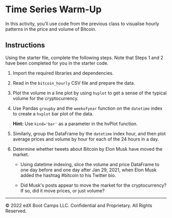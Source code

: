 # Time Series Warm-Up

In this activity, you’ll use code from the previous class to visualise hourly patterns in the price and volume of Bitcoin.

## Instructions

Using the starter file, complete the following steps. Note that Steps 1 and 2 have been completed for you in the starter code.

1. Import the required libraries and dependencies.

2. Read in the `bitcoin_hourly` CSV file and prepare the data.

3. Plot the volume in a line plot by using `hvplot` to get a sense of the typical volume for the cryptocurrency.

4. Use Pandas `groupby` and the `weekofyear` function on the `datetime` index to create a `hvplot` bar plot of the data.

   **Hint:** Use `kind='bar'` as a parameter in the hvPlot function.

5. Similarly, group the DataFrame by the `datetime` index hour, and then plot average prices and volume by hour for each of the 24 hours in a day.

6. Determine whether tweets about Bitcoin by Elon Musk have moved the market.

   * Using datetime indexing, slice the volume and price DataFrame to one day before and one day after Jan 29, 2021, when Elon Musk added the hashtag #bitcoin to his Twitter bio.

   * Did Musk's posts appear to move the market for the cryptocurrency? If so, did it move prices, or just volume?

---

© 2022 edX Boot Camps LLC. Confidential and Proprietary. All Rights Reserved.
